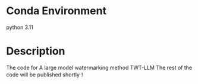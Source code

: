 # Conda Environment
python 3.11

# Description

The code for A large model watermarking method TWT-LLM
The rest of the code will be published shortly！
